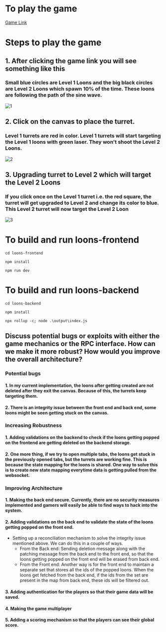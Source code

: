# To play the game
[Game Link](https://pronto-loons-tower-defence-git-main-samruddhidharankar.vercel.app/)

# Steps to play the game
## 1. After clicking the game link you will see something like this
### Small blue circles are Level 1 Loons and the big black circles are Level 2 Loons which spawn 10% of the time. These loons are following the path of the sine wave.
![1](https://github.com/samruddhiDharankar/Pronto-Loons-Tower-Defence/assets/30197414/48c98225-0dcd-45f9-878a-c54fee4c32c4)

## 2. Click on the canvas to place the turret. 
### Level 1 turrets are red in color. Level 1 turrets will start targeting the Level 1 loons with green laser. They won't shoot the Level 2 Loons.
![2](https://github.com/samruddhiDharankar/Pronto-Loons-Tower-Defence/assets/30197414/910da79e-c79b-4379-ae8e-5f7a25087afb)

## 3. Upgrading turret to Level 2 which will target the Level 2 Loons
### If you click once on the Level 1 turret i.e. the red square, the turret will get upgraded to Level 2 and change its color to blue. This Level 2 turret will now target the Level 2 Loon
![3](https://github.com/samruddhiDharankar/Pronto-Loons-Tower-Defence/assets/30197414/b61581c4-d825-4720-9571-dc3c44ae33f4)

# To build and run loons-frontend
```shell
cd loons-frontend
```
```shell
npm install
```
```shell
npm run dev
```

# To build and run loons-backend
```shell
cd loons-backend
```
```shell
npm install
```
```shell
npx rollup -c; node .\output\index.js
```

## Discuss potential bugs or exploits with either the game mechanics or the RPC interface. How can we make it more robust? How would you improve the overall architecture?
### Potential bugs
#### 1. In my current implementation, the loons after getting created are not deleted after they exit the canvas. Because of this, the turrets keep targeting them.
#### 2. There is an integrity issue between the front end and back end, some loons might be seen getting stuck on the canvas. 

### Increasing Robustness
#### 1. Adding validations on the backend to check if the loons getting popped on the frontend are getting deleted on the backend storage.
#### 2. One more thing, if we try to open multiple tabs, the loons get stuck in the previously opened tabs, but the turrets are working fine. This is because the state mapping for the loons is shared. One way to solve this is to create new state mapping everytime data is getting pulled from the websocket.

### Improving Architecture
#### 1. Making the back end secure. Currently, there are no security measures implemented and gamers will easily be able to find ways to hack into the system. 
#### 2. Adding validations on the back end to validate the state of the loons getting popped on the front end. 
- Setting up a reconciliation mechanism to solve the integrity issue mentioned above. We can do this in a couple of ways. 
  - From the Back end: Sending deletion message along with the patching message from the back end to the front end, so that the loons getting popped on the front end will be erased from back end. 
  - From the Front end: Another way is for the front end to maintain a separate set that stores all the ids of the popped loons. When the loons get fetched from the back end, if the ids from the set are present in the map from back end, these ids will be filtered out.
#### 3. Adding authentication for the players so that their game data will be saved.
#### 4. Making the game multiplayer
#### 5. Adding a scoring mechanism so that the players can see their global score. 
